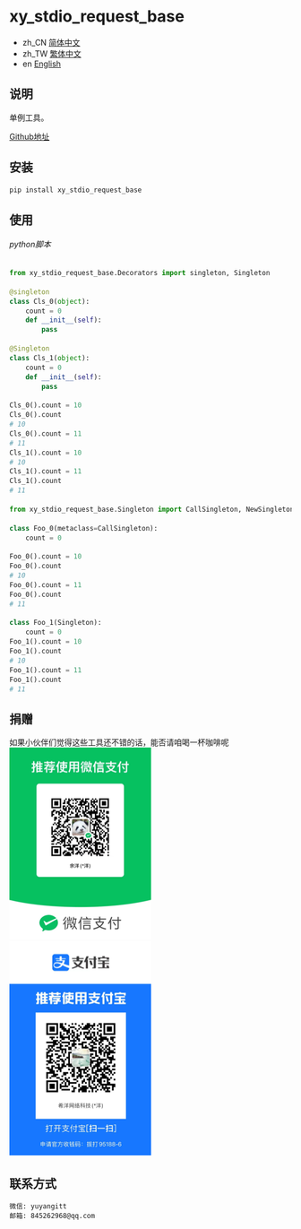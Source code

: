 # xy_stdio_request_base

- zh_CN [简体中文](README_zh_CN.md)
- zh_TW [繁体中文](README_zh_TW.md)
- en [English](README_en.md)


## 说明
单例工具。

<a href="https://github.com/ShipOfOcean/xy_stdio_request_base.git" target="_blank">Github地址</a>

## 安装

```bash
pip install xy_stdio_request_base
```

## 使用

###### python脚本

```python
from xy_stdio_request_base.Decorators import singleton, Singleton

@singleton
class Cls_0(object):
    count = 0
    def __init__(self):
        pass

@Singleton
class Cls_1(object):
    count = 0
    def __init__(self):
        pass

Cls_0().count = 10
Cls_0().count
# 10
Cls_0().count = 11
# 11
Cls_1().count = 10
# 10
Cls_1().count = 11
Cls_1().count
# 11

from xy_stdio_request_base.Singleton import CallSingleton, NewSingleton

class Foo_0(metaclass=CallSingleton):
    count = 0

Foo_0().count = 10
Foo_0().count
# 10
Foo_0().count = 11
Foo_0().count
# 11

class Foo_1(Singleton):
    count = 0
Foo_1().count = 10
Foo_1().count
# 10
Foo_1().count = 11
Foo_1().count
# 11

```

## 捐赠

如果小伙伴们觉得这些工具还不错的话，能否请咱喝一杯咖啡呢
<br />
![微信](WeChat.png)
![支付宝](Alipay.png)

## 联系方式


```
微信: yuyangitt
邮箱: 845262968@qq.com
```